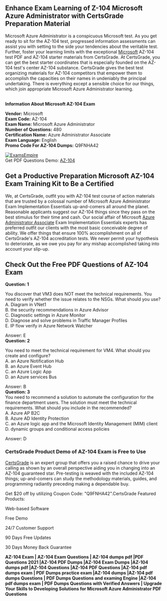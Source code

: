 <h2> Enhance Exam Learning of Z-104 Microsoft Azure Administrator with CertsGrade Preparation Material </h2>

Microsoft Azure Administrator is a conspicuous Microsoft test. As you get ready to sit for the AZ-104 test, progressed information assessments can assist you with setting to the side your tendencies about the veritable test. Further, foster your learning limits with the exceptional <a href="https://www.certsgrade.com/vendor/microsoft/">Microsoft</a> AZ-104 test PDF and AZ-104 starter materials from CertsGrade. At CertsGrade, you can get the best starter coordinates that is especially founded on the AZ-104 test's center AZ-104 substance. CertsGrade gives the best test organizing materials for AZ-104 competitors that empower them to accomplish the capacities on their names in undeniably the principal undertaking. There is everything except a sensible choice for our things, which join appropriate Microsoft Azure Administrator learning.

<br>
<b>Information About Microsoft AZ-104 Exam </b>

<b>Vendor:</b> Microsoft <br>
<b>Exam Code:</b> AZ-104  <br>
<b>Exam Name:</b> Microsoft Azure Administrator <br>
<b>Number of Questions:</b> 480 <br>
<b>Certification Name:</b> Azure Administrator Associate <br>
<b>Exam Language:</b> English <br>
<b>Promo Code For AZ-104 Dumps:</b> Q9FNHA42

<a href="https://www.certsgrade.com/pdf/az-104/" rel="no-follow"> <img src="https://scontent.flhe3-1.fna.fbcdn.net/v/t39.30808-6/p960x960/268617091_3037349063248691_6910145428045433636_n.jpg?_nc_cat=111&ccb=1-5&_nc_sid=730e14&_nc_ohc=AHuG02B_V_kAX9B4Hxw&_nc_ht=scontent.flhe3-1.fna&oh=00_AT8uDYldhEUuWSuixwzl0BQmpb5bv6aQbviS9Upzjt_UPw&oe=61BF357C"   alt="ExamsEmpire" style="max-width: 100%;"> </a>
<br>
Get PDF Questions Demo: <a href="https://www.certsgrade.com/pdf/az-104/">AZ-104</a>

<h2> Get a Productive Preparation Microsoft AZ-104 Exam Training Kit to Be a Certified </h2>
We, at CertsGrade, outfit you with AZ-104 test course of action materials that are trusted by a colossal number of Microsoft Azure Administrator Exam Implementation Essentials up-and-comers all around the planet. Reasonable applicants suggest our AZ-104 things since they pass on the best stimulus for their time and cash. Our social affair of Microsoft <a href="https://www.certsgrade.com/vendor/microsoft/azure-administrator-associate/">Azure Administrator Associate</a> Exam Implementation Essentials experts has preferred outfit our clients with the most basic conceivable degree of ability. We offer things that ensure 100% accomplishment on all of CertsGrade's AZ-104 accreditation tests. We never permit your hypothesis to deteriorate, as we owe you pay for any mishap accomplished taking into account your slip-up.

<h2> Check Out the Free PDF Questions of AZ-104 Exam </h2>
<b>Question: 1</b> <br>

You discover that VM3 does NOT meet the technical requirements. You need to verify whether the issue relates to the NSGs. What should you use? <br>
A. Diagram in VNet1 <br>
B. the security recommendations in Azure Advisor <br>
C. Diagnostic settings in Azure Monitor   <br>
D. Diagnose and solve problems in Traffic Manager Profiles  <br>
E. IP flow verify in Azure Network Watcher <br>

Answer: E <br>
<b>Question: 2 </b> <br>

You need to meet the technical requirement for VM4. What should you create and configure? <br>
A. an Azure Notification Hub <br>
B. an Azure Event Hub <br>
C. an Azure Logic App <br>
D. an Azure services Bus <br>

Answer: B <br>
<b> Question: 3 </b>  <br>
You need to recommend a solution to automate the configuration for the finance department users. The solution must meet the technical requirements. What should you include in the recommended? <br>
A. Azure AP B2C  <br>
B. Azure AD Identity Protection  <br>
C. an Azure logic app and the Microsoft Identity Management (MIM) client <br>
D. dynamic groups and conditional access policies <br>

Answer: D   <br>

<h3>CertsGrade Product Demo of AZ-104 Exam is Free to Use </h3>
<a href="https://www.certsgrade.com/">CertsGrade</a> is an expert group that offers you a raised chance to drive your calling as shown by an overall perspective aiding you in changing into an AZ-104 guaranteed star. Pre-testing is weaved with the included AZ-104 things; up-and-comers can study the methodology materials, guides, and programming radiantly preceding making a dependable buy.

Get $20 off by utilizing Coupon Code: "Q9FNHA42".CertsGrade Featured Products:

Web-based Software

Free Demo

24/7 Customer Support

90 Days Free Updates

30 Days Money Back Guarantee

<b> AZ-104 Exam | AZ-104 Exam Questions | AZ-104 dumps pdf |PDF Questions 2021 |AZ-104 PDF Dumps |AZ-104 Exam Dumps |AZ-104 dumps pdf |AZ-104 Questions |AZ-104 PDF Questions |AZ-104 pdf dumps exam | PDF Dumps practice exam |AZ-104 dumps |AZ-104 pdf dumps Questions | PDF Dumps Questions and examing Engine |AZ-104 pdf dumps exam | PDF Dumps Questions with Verified Answers | Upgrade Your Skills to Developing Solutions for Microsoft Azure Administrator PDF Questions </b>
